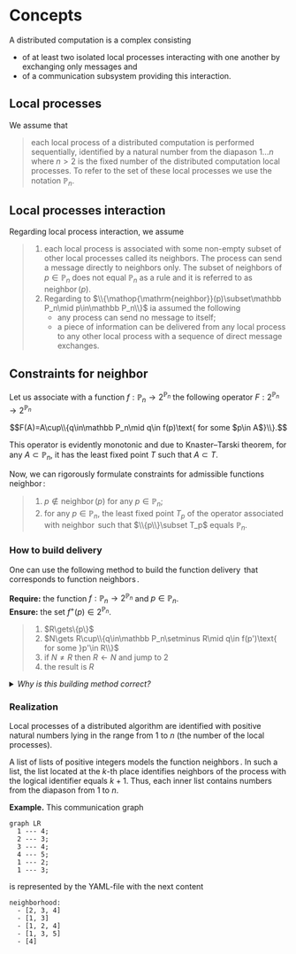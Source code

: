 # Concepts

A distributed computation is a complex consisting

- of at least two isolated local processes interacting with one another by exchanging only messages and
- of a communication subsystem providing this interaction.

## Local processes

We assume that

>each local process of a distributed computation is performed sequentially, identified by a natural number from the diapason $1\ldots n$ where $n>2$ is the fixed number of the distributed computation local processes.
To refer to the set of these local processes we use the notation $\mathbb P_n$.

## Local processes interaction

Regarding local process interaction, we assume

>1. each local process is associated with some non-empty subset of other local processes called its neighbors.
The process can send a message directly to neighbors only.
The subset of neighbors of $p\in\mathbb P_n$ does not equal $\mathbb P_n$ as a rule and it is referred to as $\mathop{\mathrm{neighbor}}(p)$.
>2. Regarding to $\\{\mathop{\mathrm{neighbor}}(p)\subset\mathbb P_n\mid p\in\mathbb P_n\\}$ ia assumed the following
>    - any process can send no message to itself;
>    - a piece of information can be delivered from any local process to any other local process with a sequence of direct message exchanges.  

## Constraints for $\mathop{\mathrm{neighbor}}$

Let us associate with a function $f:\mathbb P_n\to2^{\mathbb P_n}$ the following operator $F:2^{\mathbb P_n}\to2^{\mathbb P_n}$

$$F(A)=A\cup\\{q\in\mathbb P_n\mid q\in f(p)\text{ for some $p\in A$}\\}.$$

This operator is evidently monotonic and due to Knaster–Tarski theorem, for any $A\subset\mathbb P_n$, it has the least fixed point $T$ such that $A\subset T$.

Now, we can rigorously formulate constraints for admissible functions $\mathop{\mathrm{neighbor}}$:

>1. $p\notin\mathop{\mathrm{neighbor}}(p)$ for any $p\in\mathbb P_n$;
>2. for any $p\in\mathbb P_n$, the least fixed point $T_p$ of the operator associated with $\mathop{\mathrm{neighbor}}$ such that $\\{p\\}\subset T_p$ equals $\mathbb P_n$.

### How to build $\mathop{\mathrm{delivery}}$

One can use the following method to build the function $\mathop{\mathrm{delivery}}$ that corresponds to function $\mathop{\mathrm{neighbors}}$.

**Require:** the function $f:\mathbb P_n\to2^{\mathbb P_n}$ and $p\in\mathbb P_n$.<br/>
**Ensure:** the set $f^+(p)\in2^{\mathbb P_n}$.

>1. $R\gets\\\{p\\}$
>2. $N\gets R\cup\\{q\in\mathbb P_n\setminus R\mid q\in f(p')\text{ for some }p'\in R\\}$
>3. if $N\neq R$ then $R\gets N$ and jump to 2
>4. the result is $R$

<details><summary><i>Why is this building method correct?</i></summary>

**Proposition.**
The described above method has no infinite loop.<br/>
*Proof.*<br/>
There is only one potentially infinite loop of the method, namely 2 - 3.
If $R_0,R_1,\ldots$ is the sequence of values of variable $R$ generated by computation progress then $R_k\subset R_{k+1}$ for all natural $k$.
Taking into account that all $R_k\subset\mathbb P_n$, which is finite, then for some $k$, $R_k=R_{k+1}$.
It means that $N=R$ at this step and, therefore, the loop terminates.
<br/>$\Box$

**Proposition.**
For a function $f:\mathbb P_n\to2^{\mathbb P_n}$, the function $f^+:\mathbb P_n\to2^{\mathbb P_n}$ obtained by using the described above method, satisfies the condition
$$\forall\ p,q,r\in\mathbb P_n,\ q\in f^+(p)\Rightarrow r\in f^+(q)\Rightarrow r\in f^+(p).$$

</details>

### Realization

Local processes of a distributed algorithm are identified with positive natural numbers lying in the range from 1 to $n$ (the number of the local processes).

A list of lists of positive integers models the function $\mathop{\mathrm{neighbors}}$. In such a list, the list located at the $k$-th place identifies neighbors of the process with the logical identifier equals $k+1$.
Thus, each inner list contains numbers from the diapason from 1 to $n$.

**Example.**
This communication graph

```mermaid
graph LR
  1 --- 4;
  2 --- 3;
  3 --- 4;
  4 --- 5;
  1 --- 2;
  1 --- 3;
```
is represented by the YAML-file with the next content

```
neighborhood:
  - [2, 3, 4]
  - [1, 3]
  - [1, 2, 4]
  - [1, 3, 5]
  - [4]
```
